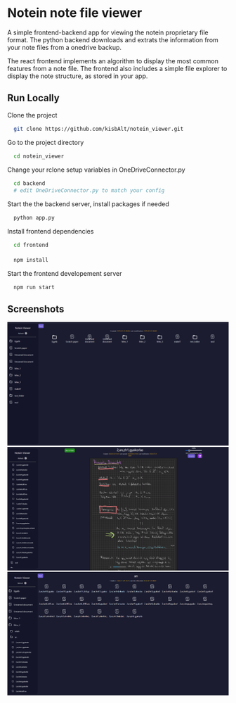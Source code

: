 
# Notein note file viewer

A simple frontend-backend app for viewing the notein proprietary file format. The python backend downloads and extrats the information from your note files from a onedrive backup.

The react frontend implements an algorithm to display the most common features from a note file. The frontend also includes a simple file explorer to display the note structure, as stored in your app.


## Run Locally

Clone the project

```bash
  git clone https://github.com/kisbAlt/notein_viewer.git
```

Go to the project directory

```bash
  cd notein_viewer
```

Change your rclone setup variables in OneDriveConnector.py

```bash
  cd backend
  # edit OneDriveConnector.py to match your config
```

Start the the backend server, install packages if needed

```bash
  python app.py
```

Install frontend dependencies

```bash
  cd frontend

  npm install
```

Start the frontend developement server

```bash
  npm run start
```


## Screenshots

![App Screenshot](documentation/screenshot/screenshot1.png)
![App Screenshot](documentation/screenshot/screenshot2.png)
![App Screenshot](documentation/screenshot/screenshot3.png)

